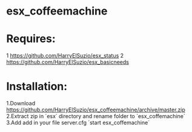 # esx_coffeemachine

# Requires:
1 https://github.com/HarryElSuzio/esx_status
2 https://github.com/HarryElSuzio/esx_basicneeds

# Installation:
1.Download https://github.com/HarryElSuzio/esx_coffeemachine/archive/master.zip
2.Extract zip in ´esx´ directory and rename folder to ´esx_coffemachine´
3.Add add in your file server.cfg ´start esx_coffemachine´

